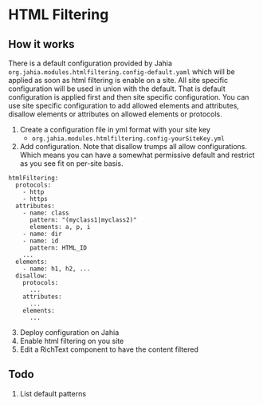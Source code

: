 # HTML Filtering

## How it works

There is a default configuration provided by Jahia `org.jahia.modules.htmlfiltering.config-default.yaml` which will be applied as soon as html filtering is enable on a site.
All site specific configuration will be used in union with the
default. That is default configuration is applied first and then site specific configuration. You can use site specific configuration to
add allowed elements and attributes, disallow elements or attributes on allowed elements or protocols.

1. Create a configuration file in yml format with your site key
    * `org.jahia.modules.htmlfiltering.config-yourSiteKey.yml`
2. Add configuration. Note that disallow trumps all allow configurations.
   Which means you can have a somewhat permissive default and restrict as you see fit on per-site basis.

```
htmlFiltering:
  protocols:
    - http
    - https
  attributes:
    - name: class
      pattern: "(myclass1|myclass2)"
      elements: a, p, i
    - name: dir
    - name: id
      pattern: HTML_ID
    ...
  elements:
    - name: h1, h2, ...
  disallow:
    protocols:
      ...
    attributes:
      ...
    elements:
      ...
```
3. Deploy configuration on Jahia
4. Enable html filtering on you site
5. Edit a RichText component to have the content filtered

## Todo

1. List default patterns
